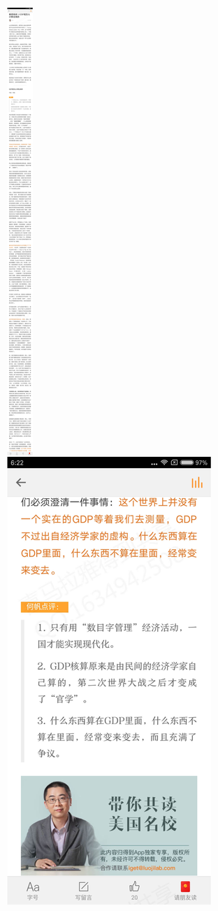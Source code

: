 ![](../../images/2017年2月/WS0214-推荐阅读GDP是怎么计算出来的.jpg)
![](../../images/2017年2月/WS0214-推荐阅读GDP是怎么计算出来的2.jpg)
